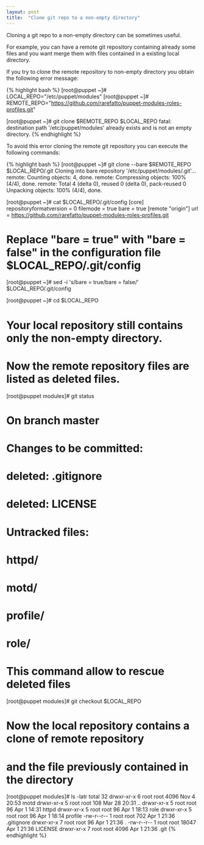 ```yaml
---
layout: post
title:  "Clone git repo to a non-empty directory"
---
```


Cloning a git repo to a non-empty directory can be sometimes useful.

For example, you can have a remote git repository containing already some files and you want merge them with files contained in a existing local directory.

If you try to clone the remote repository to non-empty directory you obtain the following error message:

{% highlight bash %}
[root@puppet ~]# LOCAL_REPO="/etc/puppet/modules"
[root@puppet ~]# REMOTE_REPO="https://github.com/rarefatto/puppet-modules-roles-profiles.git"
 
[root@puppet ~]# git clone $REMOTE_REPO $LOCAL_REPO
fatal: destination path '/etc/puppet/modules' already exists and is not an empty directory.
{% endhighlight %}



To avoid this error cloning the remote git repository you can execute the following commands:

{% highlight bash %}
[root@puppet ~]# git clone --bare $REMOTE_REPO $LOCAL_REPO/.git
Cloning into bare repository '/etc/puppet/modules/.git'...
remote: Counting objects: 4, done.
remote: Compressing objects: 100% (4/4), done.
remote: Total 4 (delta 0), reused 0 (delta 0), pack-reused 0
Unpacking objects: 100% (4/4), done.
 
[root@puppet ~]# cat $LOCAL_REPO/.git/config
[core]
        repositoryformatversion = 0
        filemode = true
        bare = true
[remote "origin"]
        url = https://github.com/rarefatto/puppet-modules-roles-profiles.git

 
# Replace "bare = true" with "bare = false" in the configuration file $LOCAL_REPO/.git/config 
[root@puppet ~]# sed -i 's/bare = true/bare = false/' $LOCAL_REPO/.git/config 
 
[root@puppet ~]# cd $LOCAL_REPO
 
 
# Your local repository still contains only the non-empty directory. 
# Now the remote repository files are listed as deleted files.
[root@puppet modules]# git status  
# On branch master
# Changes to be committed:
#
#       deleted:    .gitignore
#       deleted:    LICENSE
#
# Untracked files:
#
#       httpd/
#       motd/
#       profile/
#       role/
 
 
# This command allow to rescue deleted files
[root@puppet modules]# git checkout $LOCAL_REPO
 
 
# Now the local repository contains a clone of remote repository
# and the file previously contained in the directory
[root@puppet modules]# ls -latr 
total 32
drwxr-xr-x 6 root root  4096 Nov  4 20:53 motd
drwxr-xr-x 5 root root   108 Mar 28 20:31 ..
drwxr-xr-x 5 root root    96 Apr  1 14:31 httpd
drwxr-xr-x 5 root root    96 Apr  1 18:13 role
drwxr-xr-x 5 root root    96 Apr  1 18:14 profile
-rw-r--r-- 1 root root   702 Apr  1 21:36 .gitignore
drwxr-xr-x 7 root root    96 Apr  1 21:36 .
-rw-r--r-- 1 root root 18047 Apr  1 21:36 LICENSE
drwxr-xr-x 7 root root  4096 Apr  1 21:36 .git
{% endhighlight %} 

